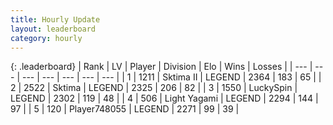 ```yaml
---
title: Hourly Update
layout: leaderboard
category: hourly
---
```


{: .leaderboard}
| Rank | LV | Player | Division | Elo | Wins | Losses |
| --- | --- | --- | --- | --- | --- | --- |
| <span data-change="0">1</span> | 1211 | <span title="ID: 402846">Sktima II</span> | LEGEND | <span data-change="0">2364</span> | <span data-change="0">183</span> | <span data-change="0">65</span> |
| <span data-change="0">2</span> | 2522 | <span title="ID: 353063">Sktima</span> | LEGEND | <span data-change="0">2325</span> | <span data-change="0">206</span> | <span data-change="0">82</span> |
| <span data-change="0">3</span> | 1550 | <span title="ID: 498412">LuckySpin</span> | LEGEND | <span data-change="0">2302</span> | <span data-change="0">119</span> | <span data-change="0">48</span> |
| <span data-change="0">4</span> | 506 | <span title="ID: 488578">Light Yagami</span> | LEGEND | <span data-change="0">2294</span> | <span data-change="0">144</span> | <span data-change="0">97</span> |
| <span data-change="0">5</span> | 120 | <span title="ID: 748055">Player748055</span> | LEGEND | <span data-change="0">2271</span> | <span data-change="0">99</span> | <span data-change="0">39</span> |